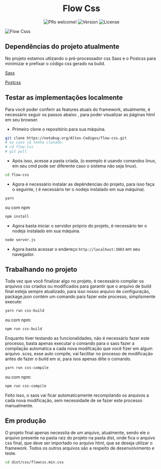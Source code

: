 <h1 align="center">Flow Css</h1>

<p align="center">
  <img src="https://img.shields.io/static/v1?label=Flow-Css&message=Welcome&color=f1f1f1&labelColor=16DD8E" alt="PRs welcome!" />
  <img alt="Version" src="https://img.shields.io/static/v1?label=version&message=1.0&color=f1f1f1&labelColor=16DD8E">
  <img alt="License" src="https://img.shields.io/static/v1?label=license&message=MIT&color=f1f1f1&labelColor=16DD8E">
</p>

![Flow Csss](https://github.com/fortrax-br/assets/blob/main/flow-css/flow-2.png)

## Dependências do projeto atualmente

No projeto estamos utlizando o pré-processador css Sass e o Postcss para
minimizar e prefixar o código css gerado na build.

[Sass](https://sass-lang.com/)

[Postcss](https://postcss.org/)

## Testar as implementações localmente

Para você poder conferir as features atuais do framework, atualmente, é necessário seguir os passos abaixo
, para poder visualizar as ṕáginas html em seu browser.

* Primeiro clone o repositório para sua máquina.

```sh
git clone https://notabug.org/Altos-Codigos/flow-css.git
# ou caso já tenha clonado:
# cd flow-css
# git pull
```

* Após isso, acesse a pasta criada, (o exemplo é usando comandos linux, em seu cmd pode ser diferente caso o sistema não seja linux).

```sh
cd flow-css
```

* Agora é necessário instalar as depêndencias do projeto, para isso faça o seguinte, ( é necessário ter o nodejs instalado em sua máquina).

```sh
yarn
```

ou com npm 

```sh
npm install
```

* Agora basta iniciar o servidor próprio do projeto, é necessário ter o nodejs instalado em sua máquina.

```sh
node server.js
```

* Agora basta acessar o endereço ``http://localhost:3003`` em seu navegador.

## Trabalhando no projeto

Toda vez que você finalizar algo no projeto, é necessário compilar os arquivos css criados ou modificados
para garantir que o arquivo de build final esteja sempre atualizado, para isso nosso arquivo de configuração,
package.json contém um comando para fazer este processo, simplismente execute:

```sh
yarn run css-build
```

ou com npm:

```sh
npm run css-build
```

Enquanto tiver testando as funcionalidades, não é necessário fazer este processo, basta apenas 
executar o comando para o sass fazer a compilação automatica a cada nova modifcação que você fizer em algum arquivo .scss,
esse auto compile, vai facilitar no processo de modificação antes de fazer o build em si, para isos apenas diite o comando.

```sh
yarn run css-compile
```

ou com npm:

```sh
npm run css-compile
```

Feito isso, o sass vai ficar automaticamente recompilando os arquivos a cada nova modificação, sem necessidade 
de se fazer este processo manualmente.

## Em produção

O projeto final apenas necessita de um arquivo, atualmente, sendo ele o arquivo presente na pasta raiz do projeto
na pasta dist, onde fica o arquivo css final, que deve ser importado no arquivo html, que se deseja
utilizar o framework. Todos os outros arquivos são a respeito de desenvolvimento e teste.

```sh
cd dist/css/flowcss.min.css
```
